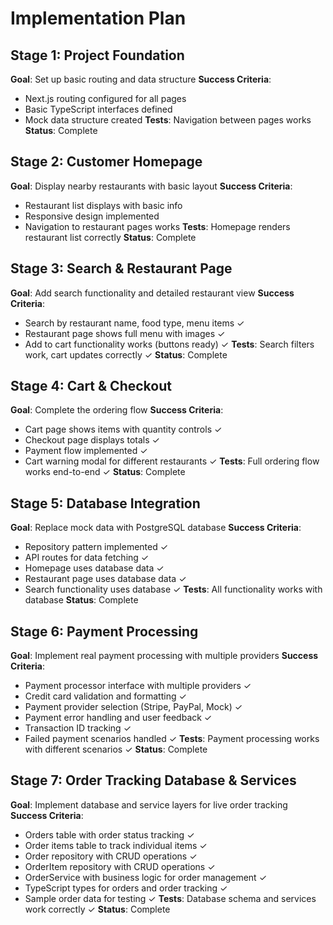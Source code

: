 # Implementation Plan

## Stage 1: Project Foundation
**Goal**: Set up basic routing and data structure
**Success Criteria**: 
- Next.js routing configured for all pages
- Basic TypeScript interfaces defined
- Mock data structure created
**Tests**: Navigation between pages works
**Status**: Complete

## Stage 2: Customer Homepage  
**Goal**: Display nearby restaurants with basic layout
**Success Criteria**:
- Restaurant list displays with basic info
- Responsive design implemented
- Navigation to restaurant pages works
**Tests**: Homepage renders restaurant list correctly
**Status**: Complete

## Stage 3: Search & Restaurant Page
**Goal**: Add search functionality and detailed restaurant view
**Success Criteria**:
- Search by restaurant name, food type, menu items ✓
- Restaurant page shows full menu with images ✓
- Add to cart functionality works (buttons ready) ✓
**Tests**: Search filters work, cart updates correctly ✓
**Status**: Complete

## Stage 4: Cart & Checkout
**Goal**: Complete the ordering flow
**Success Criteria**:
- Cart page shows items with quantity controls ✓
- Checkout page displays totals ✓
- Payment flow implemented ✓
- Cart warning modal for different restaurants ✓
**Tests**: Full ordering flow works end-to-end ✓
**Status**: Complete

## Stage 5: Database Integration
**Goal**: Replace mock data with PostgreSQL database
**Success Criteria**:
- Repository pattern implemented ✓
- API routes for data fetching ✓
- Homepage uses database data ✓
- Restaurant page uses database data ✓
- Search functionality uses database ✓
**Tests**: All functionality works with database
**Status**: Complete

## Stage 6: Payment Processing
**Goal**: Implement real payment processing with multiple providers
**Success Criteria**:
- Payment processor interface with multiple providers ✓
- Credit card validation and formatting ✓
- Payment provider selection (Stripe, PayPal, Mock) ✓
- Payment error handling and user feedback ✓
- Transaction ID tracking ✓
- Failed payment scenarios handled ✓
**Tests**: Payment processing works with different scenarios ✓
**Status**: Complete

## Stage 7: Order Tracking Database & Services
**Goal**: Implement database and service layers for live order tracking
**Success Criteria**:
- Orders table with order status tracking ✓
- Order items table to track individual items ✓
- Order repository with CRUD operations ✓
- OrderItem repository with CRUD operations ✓
- OrderService with business logic for order management ✓
- TypeScript types for orders and order tracking ✓
- Sample order data for testing ✓
**Tests**: Database schema and services work correctly ✓
**Status**: Complete